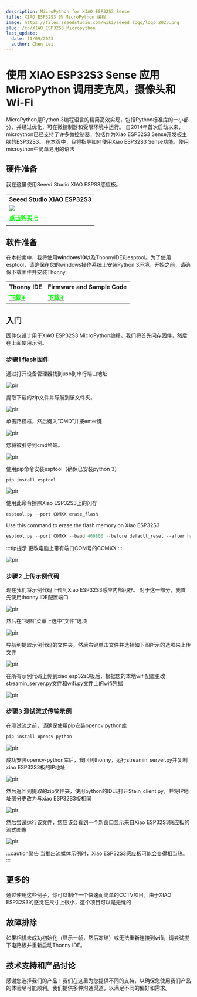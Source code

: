 ```yaml
---
description: MicroPython for XIAO ESP32S3 Sense
title: XIAO ESP32S3 的 MicroPython 编程
image: https://files.seeedstudio.com/wiki/seeed_logo/logo_2023.png
slug: /cn/XIAO_ESP32S3_Micropython
last_update:
  date: 11/09/2023
  author: Chen Lei
---
```


# 使用 XIAO ESP32S3 Sense 应用 MicroPython 调用麦克风，摄像头和 Wi-Fi 

MicroPython是Python 3编程语言的精简高效实现，包括Python标准库的一小部分，并经过优化，可在微控制器和受限环境中运行。
自2014年首次启动以来，microython已经支持了许多微控制器，包括作为Xiao ESP32S3 Sense开发板主脑的ESP32S3。
在本页中，我将指导如何使用Xiao ESP32S3 Sense功能，使用microython中简单易用的语法
## 硬件准备

我在这里使用Seeed Studio XIAO ESPS3感应板。

<div class="table-center">
  <table align="center">
    <tr>
        <th>Seeed Studio XIAO ESP32S3</th>
    </tr>
    <tr>
        <td><div style={{textAlign:'center'}}><img src="https://files.seeedstudio.com/wiki/SeeedStudio-XIAO-ESP32S3/img/xiaoesp32s3sense.jpg" style={{width:250, height:'auto'}}/></div></td>
    </tr>
      <tr>
        <td><div class="get_one_now_container" style={{textAlign: 'center'}}>
          <a class="get_one_now_item" href="https://www.seeedstudio.com/XIAO-ESP32S3-Sense-p-5639.html">
              <strong><span><font color={'FFFFFF'} size={"4"}> 点击购买 🖱️</font></span></strong>
          </a>
      </div></td>
    </tr>
  </table>
</div>

## 软件准备

在本指南中，我将使用**windows10**以及ThonnyIDE和esptool。为了使用esptool，请确保在您的windows操作系统上安装Python 3环境。开始之前，请确保下载固件并安装Thonny
<div class="table-center">
  <table align="center">
    <tr>
        <th>Thonny IDE</th>
        <th>Firmware and Sample Code</th>
    </tr>
      <tr>
        <td><div class="get_one_now_container" style={{textAlign: 'center'}}>
          <a class="get_one_now_item" href="https://thonny.org/">
              <strong><span><font color={'FFFFFF'} size={"4"}> 下载 ⏬</font></span></strong>
          </a>
      </div></td>
        <td><div class="get_one_now_container" style={{textAlign: 'center'}}>
          <a class="get_one_now_item" href="https://files.seeedstudio.com/wiki/wiki-ranger/Contributions/S3-MicroPy/XIAO_ESP32S3_Micropython.zip">
              <strong><span><font color={'FFFFFF'} size={"4"}>  下载 ⏬</font></span></strong>
          </a>
      </div></td>
    </tr>
  </table>
</div>

## 入门

固件仅设计用于XIAO ESP32S3 MicroPython编程。我们将首先闪存固件，然后在上面使用示例。

### 步骤1 flash固件

通过打开设备管理器找到usb到串行端口地址

<p style={{textAlign: 'center'}}><img src="https://files.seeedstudio.com/wiki/wiki-ranger/Contributions/S3-MicroPy/device_manager.jpg" alt="pir" width={600} height="auto" /></p>

提取下载的zip文件并导航到该文件夹。

<p style={{textAlign: 'center'}}><img src="https://files.seeedstudio.com/wiki/wiki-ranger/Contributions/S3-MicroPy/firmware%20folder.jpg" alt="pir" width={600} height="auto" /></p>

单击路径框，然后键入“CMD”并按enter键

<p style={{textAlign: 'center'}}><img src="https://files.seeedstudio.com/wiki/wiki-ranger/Contributions/S3-MicroPy/cmd_on_folder.jpg" alt="pir" width={600} height="auto" /></p>

您将被引导到cmd终端。

<p style={{textAlign: 'center'}}><img src="https://files.seeedstudio.com/wiki/wiki-ranger/Contributions/S3-MicroPy/on_cmd.jpg" alt="pir" width={600} height="auto" /></p>

使用pip命令安装esptool（确保已安装python 3）
```cpp
pip install esptool
```

<p style={{textAlign: 'center'}}><img src="https://files.seeedstudio.com/wiki/wiki-ranger/Contributions/S3-MicroPy/esptool_install.jpg" alt="pir" width={600} height="auto" /></p>

使用此命令擦除Xiao ESP32S3上的闪存

```cpp
esptool.py --port COMXX erase_flash
```

Use this command to erase the flash memory on Xiao ESP32S3
```cpp
esptool.py --port COMXX --baud 460800 --before default_reset --after hard_reset --chip esp32s3  write_flash --flash_mode dio --flash_size detect --flash_freq 80m 0x0 firmware.bin 
```

:::tip提示
更改电脑上带有端口COM号的COMXX
:::

<p style={{textAlign: 'center'}}><img src="https://files.seeedstudio.com/wiki/wiki-ranger/Contributions/S3-MicroPy/device_manager.jpg" alt="pir" width={600} height="auto" /></p>



### 步骤2 上传示例代码

现在我们将示例代码上传到Xiao ESP32S3感应内部闪存。
对于这一部分，我首先使用thonny IDE配置端口

<p style={{textAlign: 'center'}}><img src="https://files.seeedstudio.com/wiki/wiki-ranger/Contributions/S3-MicroPy/configure_port_thonny.png" alt="pir" width={600} height="auto" /></p>

然后在“视图”菜单上选中“文件”选项

<p style={{textAlign: 'center'}}><img src="https://files.seeedstudio.com/wiki/wiki-ranger/Contributions/S3-MicroPy/check_the_files.png" alt="pir" width={600} height="auto" /></p>

导航到提取示例代码的文件夹，然后右键单击文件并选择如下图所示的选项来上传文件

<p style={{textAlign: 'center'}}><img src="https://files.seeedstudio.com/wiki/wiki-ranger/Contributions/S3-MicroPy/upload_the_file.png" alt="pir" width={600} height="auto" /></p>

在所有示例代码上传到xiao esp32s3板后，根据您的本地wifi配置更改streamin_server.py文件和wifi.py文件上的wifi凭据

<p style={{textAlign: 'center'}}><img src="https://files.seeedstudio.com/wiki/wiki-ranger/Contributions/S3-MicroPy/wifi_configuration.png" alt="pir" width={600} height="auto" /></p>


### 步骤3 测试流式传输示例

在测试流之前，请确保使用pip安装opencv python库

```cpp
pip install opencv-python
```

<p style={{textAlign: 'center'}}><img src="https://files.seeedstudio.com/wiki/wiki-ranger/Contributions/S3-MicroPy/install_opencv.png" alt="pir" width={600} height="auto" /></p>

成功安装opencv-python库后，我回到thonny，运行streamin_server.py并复制xiao ESP32S3板的IP地址

<p style={{textAlign: 'center'}}><img src="https://files.seeedstudio.com/wiki/wiki-ranger/Contributions/S3-MicroPy/run_the_script.png" alt="pir" width={600} height="auto" /></p>

然后返回到提取的zip文件夹，使用python的IDLE打开Stein_client.py，并将IP地址部分更改为与xiao ESP32S3板相同

<p style={{textAlign: 'center'}}><img src="https://files.seeedstudio.com/wiki/wiki-ranger/Contributions/S3-MicroPy/change_ip.png" alt="pir" width={600} height="auto" /></p>

然后尝试运行该文件，您应该会看到一个新窗口显示来自Xiao ESP32S3感应板的流式图像

<p style={{textAlign: 'center'}}><img src="https://files.seeedstudio.com/wiki/wiki-ranger/Contributions/S3-MicroPy/run_the_client.jpeg" alt="pir" width={600} height="auto" /></p>

:::caution警告
当推出流媒体示例时，Xiao ESP32S3感应板可能会变得相当热。
:::

## 更多的

通过使用这些例子，你可以制作一个快速而简单的CCTV项目，由于XIAO ESP32S3的感觉在尺寸上很小，这个项目可以是无缝的

## 故障排除
如果相机未成功初始化（显示一帧，然后冻结）或无法重新连接到wifi，请尝试拔下电路板并重新启动Thonny IDE。

## 技术支持和产品讨论
感谢您选择我们的产品！我们在这里为您提供不同的支持，以确保您使用我们产品的体验尽可能顺利。我们提供多种沟通渠道，以满足不同的偏好和需求。

<div class="button_tech_support_container">
<a href="https://forum.seeedstudio.com/" class="button_forum"></a> 
<a href="https://www.seeedstudio.com/contacts" class="button_email"></a>
</div>

<div class="button_tech_support_container">
<a href="https://discord.gg/eWkprNDMU7" class="button_discord"></a> 
<a href="https://github.com/Seeed-Studio/wiki-documents/discussions/69" class="button_discussion"></a>
</div>
